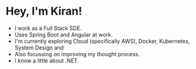 # Hey, I'm Kiran!

- I work as a Full Stack SDE.
- Uses Spring Boot and Angular at work.
- I'm currently exploring Cloud (specifically AWS), Docker, Kubernetes, System Design and
- Also focussing on improving my thought process.
- I know a little about .NET.
